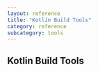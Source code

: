 ```yaml
---
layout: reference
title: "Kotlin Build Tools"
category: reference
subcategory: tools
---
```



## Kotlin Build Tools
